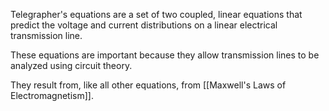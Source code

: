 Telegrapher's equations are a set of two coupled, linear equations that predict the voltage and current distributions on a linear electrical transmission line.

These equations are important because they allow transmission lines to be analyzed using circuit theory.

They result from, like all other equations, from [[Maxwell's Laws of Electromagnetism]].